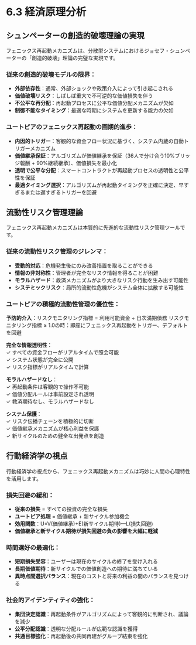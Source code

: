 # 6.3 経済原理分析

## シュンペーターの創造的破壊理論の実現

フェニックス再起動メカニズムは、分散型システムにおけるジョセフ・シュンペーターの「創造的破壊」理論の完璧な実現です。

### 従来の創造的破壊モデルの限界：

* **外部依存性**：通常、外部ショックや政策介入によって引き起こされる
* **価値破壊リスク**：しばしば重大で不可逆的な価値損失を伴う
* **不公平な再分配**：再起動プロセスに公平な価値分配メカニズムが欠如
* **制御不能なタイミング**：最適な時期にシステムを更新する能力の欠如

### ユートピアのフェニックス再起動の画期的進歩：

* **内因的トリガー**：客観的な資金フロー状況に基づく、システム内蔵の自動トリガーメカニズム
* **価値継承保証**：アルゴリズムが価値継承を保証（36人で分け合う10%ブリッジ報酬 + 90%継続継承）、価値損失を最小化
* **透明で公平な分配**：スマートコントラクトが再起動プロセスの透明性と公平性を保証
* **最適タイミング選択**：アルゴリズムが再起動タイミングを正確に決定、早すぎるまたは遅すぎるトリガーを回避

## 流動性リスク管理理論

フェニックス再起動メカニズムは本質的に先進的な流動性リスク管理ツールです。

### 従来の流動性リスク管理のジレンマ：

* **受動的対応**：危機発生後にのみ改善措置を取ることができる
* **情報の非対称性**：管理者が完全なリスク情報を得ることが困難
* **モラルハザード**：救済メカニズムがより大きなリスク行動を生み出す可能性
* **システミックリスク**：局所的流動性危機がシステム全体に拡散する可能性

### ユートピアの積極的流動性管理の優位性：

**予防的介入**：リスクモニタリング指標 = 利用可能資金 ÷ 日次満期債務
リスクモニタリング指標 ≥ 1.0の時：即座にフェニックス再起動をトリガー、デフォルトを回避

**完全な情報透明性**：  
✓ すべての資金フローがリアルタイムで照会可能  
✓ システム状態が完全に公開  
✓ リスク指標がリアルタイムで計算

**モラルハザードなし**：  
✓ 再起動条件は客観的で操作不可能  
✓ 価値分配ルールは事前設定され透明  
✓ 救済期待なし、モラルハザードなし

**システム保護**：  
✓ リスク伝播チェーンを積極的に切断  
✓ 価値継承メカニズムが核心利益を保護  
✓ 新サイクルのための健全な出発点を創造

## 行動経済学の視点

行動経済学の視点から、フェニックス再起動メカニズムは巧妙に人間の心理特性を活用します。

### 損失回避の緩和：

* **従来の損失** = すべての投資の完全な損失
* **ユートピア処理** = 価値継承 + 新サイクル参加機会
* **効用関数**：U=V(価値継承)+E(新サイクル期待)—L(損失回避)
* **価値継承と新サイクル期待が損失回避の負の影響を大幅に軽減**

### 時間選好の最適化：

* **短期損失受容**：ユーザーは現在のサイクルの終了を受け入れる
* **長期価値期待**：新サイクルでの価値創造への期待に満ちている
* **異時点間選択バランス**：現在のコストと将来の利益の間のバランスを見つける

### 社会的アイデンティティの強化：

* **集団決定認識**：再起動条件がアルゴリズムによって客観的に判断され、議論を減少
* **公平分配認識**：透明な分配ルールが広範な認識を獲得
* **共通目標強化**：再起動後の共同再建がグループ結束を強化